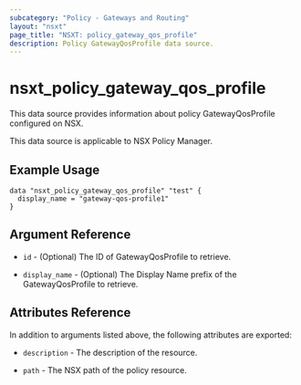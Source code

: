 ```yaml
---
subcategory: "Policy - Gateways and Routing"
layout: "nsxt"
page_title: "NSXT: policy_gateway_qos_profile"
description: Policy GatewayQosProfile data source.
---
```


# nsxt_policy_gateway_qos_profile

This data source provides information about policy GatewayQosProfile configured on NSX.

This data source is applicable to NSX Policy Manager.

## Example Usage

```hcl
data "nsxt_policy_gateway_qos_profile" "test" {
  display_name = "gateway-qos-profile1"
}
```

## Argument Reference

* `id` - (Optional) The ID of GatewayQosProfile to retrieve.

* `display_name` - (Optional) The Display Name prefix of the GatewayQosProfile to retrieve.

## Attributes Reference

In addition to arguments listed above, the following attributes are exported:

* `description` - The description of the resource.

* `path` - The NSX path of the policy resource.
